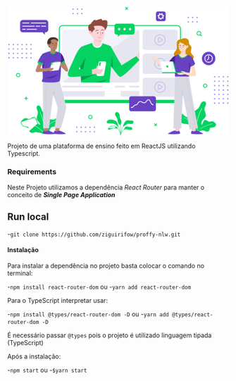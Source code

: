 <p align="center"><img width="500px" align="center" src="https://github.com/ziguirifow/proffy-nlw/blob/master/src/assets/images/landing.svg"></img></p>

Projeto de uma plataforma de ensino feito em ReactJS utilizando Typescript.

### Requirements

Neste Projeto utilizamos a dependência _React Router_ para manter o conceito de **_Single Page Application_**

## Run local

-`git clone https://github.com/ziguirifow/proffy-nlw.git`

#### Instalação

Para instalar a dependência no projeto basta colocar o comando no terminal:

-`npm install react-router-dom`
ou -`yarn add react-router-dom`

Para o TypeScript interpretar usar:

-`npm install @types/react-router-dom -D`
ou -`yarn add @types/react-router-dom -D`

É necessário passar `@types` pois o projeto é utilizado linguagem tipada (TypeScript)

Após a instalação:

-`npm start`
ou -`$yarn start`
